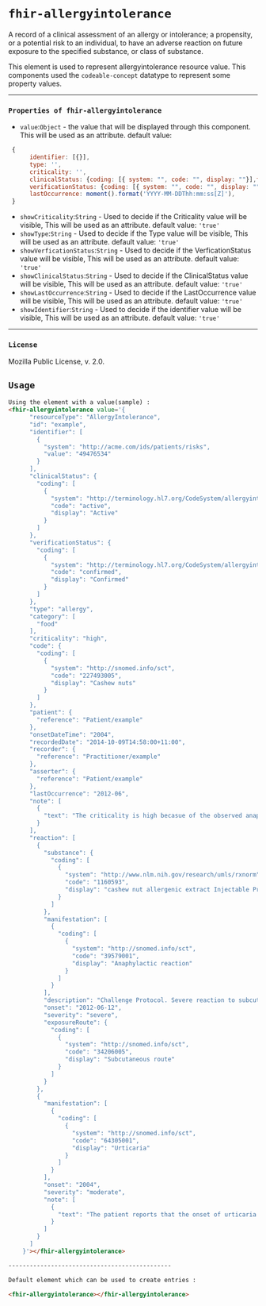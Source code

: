 # `fhir-allergyintolerance`

A record of a clinical assessment of an allergy or intolerance; a propensity, or a potential risk to an individual, to have an adverse reaction on future exposure to the specified substance, or class of substance.

This element is used to represent allergyintolerance resource value. This components used the `codeable-concept` datatype to represent some property values.

---

### `Properties of fhir-allergyintolerance`

* `value`:`Object` - the value that will be displayed through this component. This will be used as   an attribute. default value:

```javascript
 {
      identifier: [{}],
      type: '', 
      criticality: '',
      clinicalStatus: {coding: [{ system: "", code: "", display: ""}],text: ""},
      verificationStatus: {coding: [{ system: "", code: "", display: ""}],text: ""}, 
      lastOccurrence: moment().format('YYYY-MM-DDThh:mm:ss[Z]'),
 }
```

- `showCriticality`:`String` - Used to decide if the Criticality value will be visible, This will be used as an attribute. default value: `'true'`
- `showType`:`String` - Used to decide if the Type value will be visible, This will be used as an attribute. default value: `'true'`
- `showVerficationStatus`:`String` - Used to decide if the VerficationStatus value will be visible, This will be used as an attribute. default value: `'true'`
- `showClinicalStatus`:`String` - Used to decide if the ClinicalStatus value will be visible, This will be used as an attribute. default value: `'true'`
- `showLastOccurrence`:`String` - Used to decide if the LastOccurrence value will be visible, This will be used as an attribute. default value: `'true'`
- `showIdentifier`:`String` - Used to decide if the identifier value will be visible, This will be used as an attribute. default value: `'true'`

---

### `License`

Mozilla Public License, v. 2.0.

## `Usage`

```html
Using the element with a value(sample) :
<fhir-allergyintolerance value='{
      "resourceType": "AllergyIntolerance",
      "id": "example",
      "identifier": [
        {
          "system": "http://acme.com/ids/patients/risks",
          "value": "49476534"
        }
      ],
      "clinicalStatus": {
        "coding": [
          {
            "system": "http://terminology.hl7.org/CodeSystem/allergyintolerance-clinical",
            "code": "active",
            "display": "Active"
          }
        ]
      },
      "verificationStatus": {
        "coding": [
          {
            "system": "http://terminology.hl7.org/CodeSystem/allergyintolerance-verification",
            "code": "confirmed",
            "display": "Confirmed"
          }
        ]
      },
      "type": "allergy",
      "category": [
        "food"
      ],
      "criticality": "high",
      "code": {
        "coding": [
          {
            "system": "http://snomed.info/sct",
            "code": "227493005",
            "display": "Cashew nuts"
          }
        ]
      },
      "patient": {
        "reference": "Patient/example"
      },
      "onsetDateTime": "2004",
      "recordedDate": "2014-10-09T14:58:00+11:00",
      "recorder": {
        "reference": "Practitioner/example"
      },
      "asserter": {
        "reference": "Patient/example"
      },
      "lastOccurrence": "2012-06",
      "note": [
        {
          "text": "The criticality is high becasue of the observed anaphylactic reaction when challenged with cashew extract."
        }
      ],
      "reaction": [
        {
          "substance": {
            "coding": [
              {
                "system": "http://www.nlm.nih.gov/research/umls/rxnorm",
                "code": "1160593",
                "display": "cashew nut allergenic extract Injectable Product"
              }
            ]
          },
          "manifestation": [
            {
              "coding": [
                {
                  "system": "http://snomed.info/sct",
                  "code": "39579001",
                  "display": "Anaphylactic reaction"
                }
              ]
            }
          ],
          "description": "Challenge Protocol. Severe reaction to subcutaneous cashew extract. Epinephrine administered",
          "onset": "2012-06-12",
          "severity": "severe",
          "exposureRoute": {
            "coding": [
              {
                "system": "http://snomed.info/sct",
                "code": "34206005",
                "display": "Subcutaneous route"
              }
            ]
          }
        },
        {
          "manifestation": [
            {
              "coding": [
                {
                  "system": "http://snomed.info/sct",
                  "code": "64305001",
                  "display": "Urticaria"
                }
              ]
            }
          ],
          "onset": "2004",
          "severity": "moderate",
          "note": [
            {
              "text": "The patient reports that the onset of urticaria was within 15 minutes of eating cashews."
            }
          ]
        }
      ]
    }'></fhir-allergyintolerance>

----------------------------------------------

Default element which can be used to create entries : 

<fhir-allergyintolerance></fhir-allergyintolerance>
```
